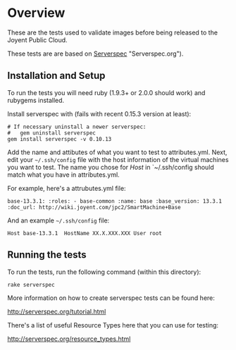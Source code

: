 # Overview

These are the tests used to validate images before being released to the Joyent Public Cloud.

These tests are are based on [Serverspec](http://serverspec.org) "Serverspec.org").

## Installation and Setup

To run the tests you will need ruby (1.9.3+ or 2.0.0 should work) and rubygems installed.

Install serverspec with (fails with recent 0.15.3 version at least):

    # If necessary uninstall a newer serverspec:
    #   gem uninstall serverspec
    gem install serverspec -v 0.10.13

Add the name and attibutes of what you want to test to attributes.yml. Next, edit your `~/.ssh/config` file with the host information of the virtual machines you want to test. The name you chose for _Host_ in `~/.ssh/config should match what you have in attributes.yml. 

For example, here's a attrubutes.yml file:

``
base-13.3.1:
  :roles:
    - base-common
  :name: base
  :base_version: 13.3.1
  :doc_url: http://wiki.joyent.com/jpc2/SmartMachine+Base
``

And an example `~/.ssh/config` file:

``
Host base-13.3.1 
  HostName XX.X.XXX.XXX
  User root
``

## Running the tests

To run the tests, run the following command (within this directory):

`rake serverspec`

More information on how to create serverspec tests can be found here:

http://serverspec.org/tutorial.html

There's a list of useful Resource Types here that you can use for testing:

http://serverspec.org/resource_types.html


